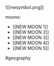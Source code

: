 ![[nwsymbol.png]]


moons: 
- [[NEW MOON 1]]
- [[NEW MOON 2]]
- [[NEW MOON 3]]
- [[NEW MOON 4]]
- [[NEW MOON 5]]

#geography 